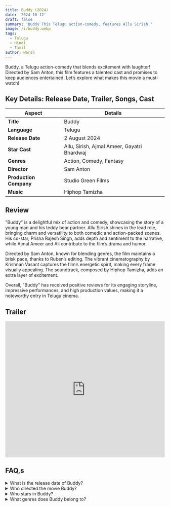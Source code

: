 ```yaml
---
title: Buddy (2024)
date: '2024-10-12'
draft: false
summary: 'Buddy This Telugu action-comedy, features Allu Sirish.'
image: /i/buddy.webp
tags:
  - Telugu
  - Hindi
  - Tamil
author: Harsh
---
```


Buddy, a Telugu action-comedy that blends excitement with laughter! Directed by Sam Anton, this film features a talented cast and promises to keep audiences entertained. Let’s explore what makes this movie a must-watch!

## Key Details: Release Date, Trailer, Songs, Cast

| **Aspect**             | **Details**                                 |
| ---------------------- | ------------------------------------------- |
| **Title**              | Buddy                                       |
| **Language**           | Telugu                                      |
| **Release Date**       | 2 August 2024                               |
| **Star Cast**          | Allu, Sirish, Ajmal Ameer, Gayatri Bhardwaj |
| **Genres**             | Action, Comedy, Fantasy                     |
| **Director**           | Sam Anton                                   |
| **Production Company** | Studio Green Films                          |
| **Music**              | Hiphop Tamizha                              |

## Review

"Buddy" is a delightful mix of action and comedy, showcasing the story of a young man and his teddy bear partner. Allu Sirish shines in the lead role, bringing charm and versatility to both comedic and action-packed scenes. His co-star, Prisha Rajesh Singh, adds depth and sentiment to the narrative, while Ajmal Ameer and Ali contribute to the film’s drama and humor.

Directed by Sam Anton, known for blending genres, the film maintains a brisk pace, thanks to Ruben’s editing. The vibrant cinematography by Krishnan Vasant captures the film’s energetic spirit, making every frame visually appealing. The soundtrack, composed by Hiphop Tamizha, adds an extra layer of excitement.

Overall, "Buddy" has received positive reviews for its engaging storyline, impressive performances, and high production values, making it a noteworthy entry in Telugu cinema.

## Trailer

<iframe width="100%" height="430" src="https://www.youtube.com/embed/-06zARMjr-o?si=USa3VYxDAvloq9_P" title={title} frameborder="0" allow="accelerometer; autoplay; clipboard-write; encrypted-media; gyroscope; picture-in-picture; web-share" referrerpolicy="strict-origin-when-cross-origin" allowfullscreen></iframe>

## FAQ,s

<details>
  <summary>What is the release date of Buddy?</summary>
  <p>The movie will be released on 2 August 2024.</p>
</details>

<details>
  <summary>Who directed the movie Buddy?</summary>
  <p>The film is directed by Sam Anton.</p>
</details>

<details>
  <summary>Who stars in Buddy?</summary>
  <p>The main cast includes Allu Sirish, Ajmal Ameer, and Gayatri Bhardwaj.</p>
</details>

<details>
  <summary>What genres does Buddy belong to?</summary>
  <p>The film is an action, comedy, and fantasy.</p>
</details>
